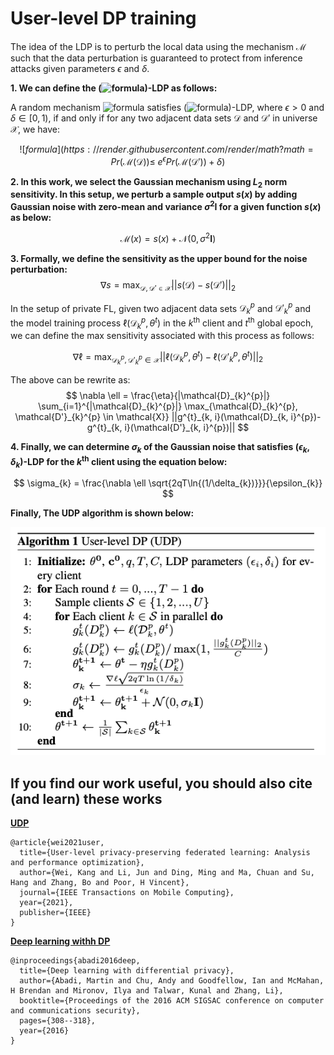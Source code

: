 # User-level DP training

The idea of the LDP is to perturb the local data using the mechanism $\mathcal{M}$ such that the data perturbation is guaranteed to protect from inference attacks given parameters $\epsilon$ and $\delta$.

**1. We can define the (![formula](https://render.githubusercontent.com/render/math?math=\epsilon,\delta))-LDP as follows:**

A random mechanism ![formula](https://render.githubusercontent.com/render/math?math=\mathcal{M}) satisfies (![formula](https://render.githubusercontent.com/render/math?math=\epsilon,\delta))-LDP, where $\epsilon>0$ and $\delta\in[0, 1)$, if and only if for any two adjacent data sets $\mathcal{D}$ and $\mathcal{D'}$ in universe $\mathcal{X}$, we have:

$$
  ![formula](https://render.githubusercontent.com/render/math?math=Pr(\mathcal{M}(\mathcal{D}))\leq\;e^{\epsilon}Pr(\mathcal{M}(\mathcal{D'}))+\delta)
$$

**2. In this work, we select the Gaussian mechanism using $L_{2}$ norm sensitivity. In this setup, we perturb a sample output $s(x)$ by adding Gaussian noise with zero-mean and variance $\sigma^2\mathbf{I}$ for a given function $s(x)$ as below:**

$$
    \mathcal{M}(x) = s(x) + \mathcal{N}(0, \sigma^2\mathbf{I})
$$

**3. Formally, we define the sensitivity as the upper bound for the noise perturbation:**
$$
    \nabla s = \max_{\mathcal{D}, \mathcal{D'} \in \mathcal{X}} ||s(\mathcal{D})-s(\mathcal{D'})||_{2}
$$

In the setup of private FL, given two adjacent data sets $\mathcal{D}_{k}^{p}$ and $\mathcal{D'}_{k}^{p}$ and the model training process $\ell(\mathcal{D}_{k}^{p}, \theta^{t})$ in the $k^\text{th}$ client and $t^\text{th}$ global epoch, we can define the max sensitivity associated with this process as follows:

$$
  \nabla \ell = \max_{\mathcal{D}_{k}^{p}, \mathcal{D'}_{k}^{p} \in \mathcal{X}} ||\ell(\mathcal{D}_{k}^{p}, \theta^{t})-\ell(\mathcal{D'}_{k}^{p}, \theta^{t})||_{2}
$$

The above can be rewrite as:
$$
  \nabla \ell = \frac{\eta}{|\mathcal{D}_{k}^{p}|} \sum_{i=1}^{|\mathcal{D}_{k}^{p}|} \max_{\mathcal{D}_{k}^{p}, \mathcal{D'}_{k}^{p} \in \mathcal{X}} ||g^{t}_{k, i}(\mathcal{D}_{k, i}^{p})-g^{t}_{k, i}(\mathcal{D'}_{k, i}^{p})||
$$

**4. Finally, we can determine $\sigma_{k}$ of the Gaussian noise that satisfies $(\epsilon_{k}, \delta_{k})$-LDP for the $k^\text{th}$ client using the equation below:**

$$
  \sigma_{k} = \frac{\nabla \ell \sqrt{2qT\ln{(1/\delta_{k})}}}{\epsilon_{k}}
$$

**Finally, The UDP algorithm is shown below:**

![Alt text](../img/udp_algorithm.png?raw=true "UDP Federated Learning")

## If you find our work useful, you should also cite (and learn) these works  

**[UDP](https://arxiv.org/pdf/2003.00229.pdf)**

```
@article{wei2021user,
  title={User-level privacy-preserving federated learning: Analysis and performance optimization},
  author={Wei, Kang and Li, Jun and Ding, Ming and Ma, Chuan and Su, Hang and Zhang, Bo and Poor, H Vincent},
  journal={IEEE Transactions on Mobile Computing},
  year={2021},
  publisher={IEEE}
}
```

**[Deep learning withh DP](https://arxiv.org/pdf/2003.00229.pdf)**

```
@inproceedings{abadi2016deep,
  title={Deep learning with differential privacy},
  author={Abadi, Martin and Chu, Andy and Goodfellow, Ian and McMahan, H Brendan and Mironov, Ilya and Talwar, Kunal and Zhang, Li},
  booktitle={Proceedings of the 2016 ACM SIGSAC conference on computer and communications security},
  pages={308--318},
  year={2016}
}
```
